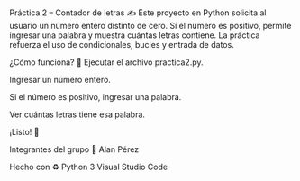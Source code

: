 Práctica 2 – Contador de letras ✍️
Este proyecto en Python solicita al usuario un número entero distinto de cero.
Si el número es positivo, permite ingresar una palabra y muestra cuántas letras contiene.
La práctica refuerza el uso de condicionales, bucles y entrada de datos.

¿Cómo funciona? 🤖
Ejecutar el archivo practica2.py.

Ingresar un número entero.

Si el número es positivo, ingresar una palabra.

Ver cuántas letras tiene esa palabra.

¡Listo! 🎉

Integrantes del grupo 👥
Alan Pérez

Hecho con ♻️
Python 3
Visual Studio Code
